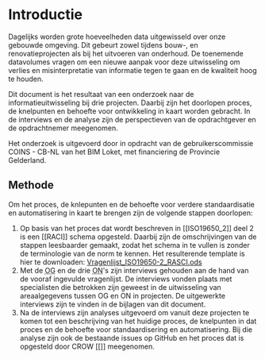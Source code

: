 # Introductie

Dagelijks worden grote hoeveelheden data uitgewisseld over onze gebouwde omgeving. Dit gebeurt zowel tijdens bouw-, en renovatieprojecten als bij het uitvoeren van onderhoud. De toenemende datavolumes vragen om een nieuwe aanpak voor deze uitwisseling om verlies en misinterpretatie van informatie tegen te gaan en de kwaliteit hoog te houden.

Dit document is het resultaat van een onderzoek naar de informatieuitwisseling bij drie projecten. Daarbij zijn het doorlopen proces, de knelpunten en behoefte voor ontwikkeling in kaart worden gebracht. In de interviews en de analyse zijn de perspectieven van de opdrachtgever en de opdrachtnemer meegenomen.

Het onderzoek is uitgevoerd door in opdracht van de gebruikerscommissie COINS - CB-NL van het BIM Loket, met financiering de Provincie Gelderland.

## Methode

Om het proces, de knlepunten en de behoefte voor verdere standaardisatie en automatisering in kaart te brengen zijn de volgende stappen doorlopen:

1. Op basis van het proces dat wordt beschreven in  [[ISO19650_2]] deel 2 is een [[RACI]] schema opgesteld. Daarbij zijn de omschrijvingen van de stappen leesbaarder gemaakt, zodat het schema in te vullen is zonder de terminologie van de norm te kennen. Het resulterende template is hier te downloaden: [Vragenlijst_ISO19650-2_RASCI.ods](../Bijlagen/Vragenlijst_ISO19650-2_RASCI.ods)
2. Met de <abbr title="Opdrachtgever">OG</abbr> en de drie <abbr title="Opdrachtnemer">ON</abbr>'s zijn interviews gehouden aan de hand van de vooraf ingevulde vragenlijst. De interviews vonden plaats met specialisten die betrokken zijn geweest in de uitwisseling van areaalgegevens tussen OG en ON in projecten. De uitgewerkte interviews zijn te vinden in de bijlagen van dit document.
3. Na de interviews zijn analyses uitgevoerd om vanuit deze projecten te komen tot een beschrijving van het huidige proces, de knelpunten in dat proces en de behoefte voor standaardisering en automatisering. Bij die analyse zijn ook de bestaande issues op GitHub en het proces dat is opgesteld door CROW [[]] meegenomen. 
